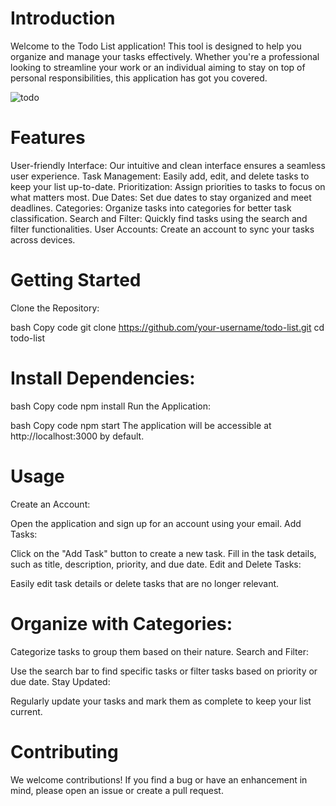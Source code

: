 # Introduction
Welcome to the Todo List application! This tool is designed to help you organize and manage your tasks effectively. Whether you're a professional looking to streamline your work or an individual aiming to stay on top of personal responsibilities, this application has got you covered.

![todo](https://github.com/Nitesh1255/Todo-list-/assets/119393883/0d34bcd1-acea-4a78-a377-bc1af96227a7)

# Features
User-friendly Interface: Our intuitive and clean interface ensures a seamless user experience.
Task Management: Easily add, edit, and delete tasks to keep your list up-to-date.
Prioritization: Assign priorities to tasks to focus on what matters most.
Due Dates: Set due dates to stay organized and meet deadlines.
Categories: Organize tasks into categories for better task classification.
Search and Filter: Quickly find tasks using the search and filter functionalities.
User Accounts: Create an account to sync your tasks across devices.
# Getting Started
Clone the Repository:

bash
Copy code
git clone https://github.com/your-username/todo-list.git
cd todo-list
# Install Dependencies:

bash
Copy code
npm install
Run the Application:

bash
Copy code
npm start
The application will be accessible at http://localhost:3000 by default.

#  Usage
Create an Account:

Open the application and sign up for an account using your email.
Add Tasks:

Click on the "Add Task" button to create a new task.
Fill in the task details, such as title, description, priority, and due date.
Edit and Delete Tasks:

Easily edit task details or delete tasks that are no longer relevant.
#  Organize with Categories:

Categorize tasks to group them based on their nature.
Search and Filter:

Use the search bar to find specific tasks or filter tasks based on priority or due date.
Stay Updated:

Regularly update your tasks and mark them as complete to keep your list current.
# Contributing
We welcome contributions! If you find a bug or have an enhancement in mind, please open an issue or create a pull request.
